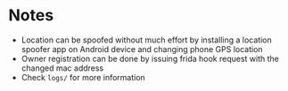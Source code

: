 # Notes

- Location can be spoofed without much effort by installing a location spoofer app on Android device and changing phone GPS location
- Owner registration can be done by issuing frida hook request with the changed mac address 
- Check `logs/` for more information


